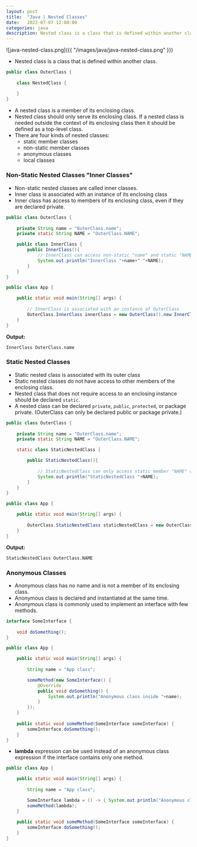 ```yaml
---
layout: post
title:  "Java | Nested Classes"
date:   2022-07-07 12:00:00
categories: java
description: Nested class is a class that is defined within another class. This post explains different types of nested classes. 
---
```



![java-nested-class.png]({{ "/images/java/java-nested-class.png" }})


- Nested class is a class that is defined within another class. 

```java
public class OuterClass {
    
    class NestedClass {

    }
}
```

- A nested class is a member of its enclosing class.
- Nested class should only serve its enclosing class. If a nested class is needed outside the context of its enclosing class then it should be defined as a top-level class.
- There are four kinds of nested classes:
    - static member classes
    - non-static member classes
    - anonymous classes
    - local classes

### Non-Static Nested Classes "Inner Classes"

- Non-static nested classes are called inner classes. 
- Inner class is associated with an instance of its enclosing class
- Inner class has access to members of its enclosing class, even if they are declared private.

```java
public class OuterClass {
    
    private String name = "OuterClass.name";
	private static String NAME = "OuterClass.NAME";

    public class InnerClass {
        public InnerClass(){
            // InnerClass can access non-static "name" and static "NAME" members of OuterClass
    		System.out.println("InnerClass "+name+" "+NAME);
        }
    }
}

public class App {

	public static void main(String[] args) {
		
        // InnerClass is associated with an instance of OuterClass
		OuterClass.InnerClass innerClass = new OuterClass().new InnerClass();	
	}
}
```

**Output:**

```
InnerClass OuterClass.name
```

### Static Nested Classes

- Static nested class is associated with its outer class
- Static nested classes do not have access to other members of the enclosing class. 
- Nested class that does not require access to an enclosing instance should be declared `static`.
- A nested class can be declared `private`, `public`, `protected`, or package private. (OuterClass can only be declared public or package private.)

```java
public class OuterClass {
    
    private String name = "OuterClass.name";
	private static String NAME = "OuterClass.NAME";

    static class StaticNestedClass {

        public StaticNestedClass(){
            
            // StaticNestedClass can only access static member "NAME" of OuterClass
    		System.out.println("StaticNestedClass "+NAME);
    	}
    }
}

public class App {

	public static void main(String[] args) {
		
		OuterClass.StaticNestedClass staticNestedClass = new OuterClass.StaticNestedClass();	
	}
}
```

**Output:**

```
StaticNestedClass OuterClass.NAME
```

### Anonymous Classes

- Anonymous class has no name and is not a member of its enclosing class.
- Anonymous class is declared and instantiated at the same time.
- Anonymous class is commonly used to implement an interface with few methods.

```java
interface SomeInterface {
	
	void doSomething();
}

public class App {

	public static void main(String[] args) {
				
		String name = "App class";

		someMethod(new SomeInterface() {
			@Override
			public void doSomething() {
				System.out.println("Anonymous class inside "+name);
			}			
		});
	}
	
	public static void someMethod(SomeInterface someInterface) {
		someInterface.doSomething();
	}
}
```

- **lambda** expression can be used instead of an anonymous class expression if the interface contains only one method.

```java
public class App {

	public static void main(String[] args) {
				
		String name = "App class";

		SomeInterface lambda = () -> { System.out.println("Anonymous class inside "+name); };
		someMethod(lambda);
	}
	
	public static void someMethod(SomeInterface someInterface) {
		someInterface.doSomething();
	}
}
```